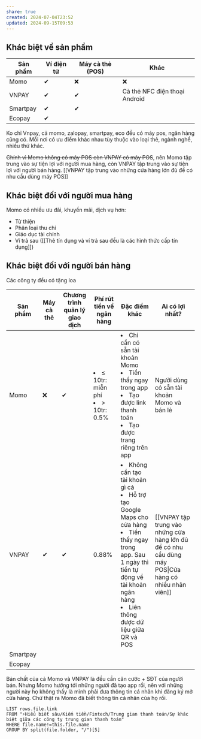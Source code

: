 ```yaml
---
share: true
created: 2024-07-04T23:52
updated: 2024-09-15T09:53
---
```

## Khác biệt về sản phẩm
| Sản phẩm | Ví điện tử | Máy cà thẻ (POS) | Khác                          |
| -------- | ---------- | ---------------- | ----------------------------- |
| Momo     | ✔          | ❌               | ❌                            |
| VNPAY    | ✔          | ✔                | Cà thẻ NFC điện thoại Android |
| Smartpay | ✔          | ✔                |                               |
| Ecopay   | ✔          |                  |                               |
Ko chỉ Vnpay, cả momo, zalopay, smartpay, eco đều có máy pos, ngân hàng cũng có. Mỗi nơi có ưu điểm khác nhau tùy thuộc vào loại thẻ, ngành nghề, nhiều thứ khác.

~~Chính vì Momo không có máy POS còn VNPAY có máy POS~~, nên Momo tập trung vào sự tiện lợi với người mua hàng, còn VNPAY tập trung vào sự tiện lợi với người bán hàng. [[VNPAY tập trung vào những cửa hàng lớn đủ để có nhu cầu dùng máy POS]]

## Khác biệt đối với người mua hàng
Momo có nhiều ưu đãi, khuyến mãi, dịch vụ hơn:
- Từ thiện
- Phân loại thu chi
- Giáo dục tài chính
- Ví trả sau ([[Thẻ tín dụng và ví trả sau đều là các hình thức cấp tín dụng]]) 

## Khác biệt đối với người bán hàng
Các công ty đều có tặng loa

| Sản phẩm | Máy cà thẻ | Chương trình quản lý giao dịch | Phí rút tiền về ngân hàng                      | Đặc điểm khác                                                                                                                                                                                                          | Ai có lợi nhất?                                                                                       |
| -------- | ---------- | ------------------------------ | ---------------------------------------------- | ---------------------------------------------------------------------------------------------------------------------------------------------------------------------------------------------------------------------- | ----------------------------------------------------------------------------------------------------- |
| Momo     | ❌         | ✔                              | <li>≤ 10tr: miễn phí</li><li>> 10tr: 0.5%</li> | <li>Chỉ cần có sẵn tài khoản Momo</li><li>Tiền thấy ngay trong app</li><li>Tạo được link thanh toán</li><li>Tạo được trang riêng trên app</li>                                                                         | Người dùng có sẵn tài khoản Momo và bán lẻ                                                            |
| VNPAY    | ✔          | ✔                              | 0.88%                                          | <li>Không cần tạo tài khoản gì cả</li><li>Hỗ trợ tạo Google Maps cho cửa hàng</li><li>Tiền thấy ngay trong app. Sau 1 ngày thì tiền tự động về tài khoản ngân hàng</li><li>Liên thông được dữ liệu giữa QR và POS</li> | [[VNPAY tập trung vào những cửa hàng lớn đủ để có nhu cầu dùng máy POS\|Cửa hàng có nhiều nhân viên]] |
| Smartpay |            |                                |                                                |                                                                                                                                                                                                                        |                                                                                                       |
| Ecopay   |            |                                |                                                |                                                                                                                                                                                                                        |                                                                                                       |
Bản chất của cả Momo và VNPAY là đều cần căn cước + SĐT của người bán. Nhưng Momo hướng tới những người đã tạo app rồi, nên với những người này họ không thấy là mình phải đưa thông tin cá nhân khi đăng ký mở cửa hàng. Chứ thật ra Momo đã biết thông tin cá nhân của họ rồi.

```dataview
LIST rows.file.link
FROM "⚡Hiểu biết sâu/Kiếm tiền/Fintech/Trung gian thanh toán/Sự khác biệt giữa các công ty trung gian thanh toán" 
WHERE file.name!=this.file.name
GROUP BY split(file.folder, "/")[5]
```
